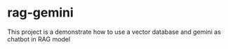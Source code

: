 # rag-gemini
This project is a demonstrate how to use a vector database and gemini as chatbot in RAG model
